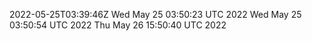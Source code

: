 2022-05-25T03:39:46Z
Wed May 25 03:50:23 UTC 2022
Wed May 25 03:50:54 UTC 2022
Thu May 26 15:50:40 UTC 2022
